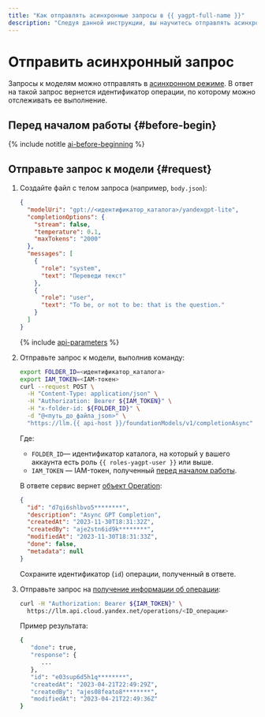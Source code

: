 ```yaml
---
title: "Как отправлять асинхронные запросы в {{ yagpt-full-name }}"
description: "Следуя данной инструкции, вы научитесь отправлять асинхронные запросы к моделям в {{ yagpt-full-name }}"
---
```


# Отправить асинхронный запрос

Запросы к моделям можно отправлять в [асинхронном режиме](../../concepts/index.md#working-mode). В ответ на такой запрос вернется идентификатор операции, по которому можно отслеживать ее выполнение.

## Перед началом работы {#before-begin}

{% include notitle [ai-before-beginning](../../../_includes/yandexgpt/ai-before-beginning.md) %}

## Отправьте запрос к модели {#request}

1. Создайте файл с телом запроса (например, `body.json`):

   ```json
   {
     "modelUri": "gpt://<идентификатор_каталога>/yandexgpt-lite",
     "completionOptions": {
       "stream": false,
       "temperature": 0.1,
       "maxTokens": "2000"
     },
     "messages": [
       {
         "role": "system",
         "text": "Переведи текст"
       },
       {
         "role": "user",
         "text": "To be, or not to be: that is the question."
       }
     ]
   }
   ```

   {% include [api-parameters](../../../_includes/yandexgpt/api-parameters.md) %}

1. Отправьте запрос к модели, выполнив команду:

   ```bash
   export FOLDER_ID=<идентификатор_каталога>
   export IAM_TOKEN=<IAM-токен>
   curl --request POST \
     -H "Content-Type: application/json" \
     -H "Authorization: Bearer ${IAM_TOKEN}" \
     -H "x-folder-id: ${FOLDER_ID}" \
     -d "@<путь_до_файла_json>" \
     "https://llm.{{ api-host }}/foundationModels/v1/completionAsync"
   ```

   Где:

   * `FOLDER_ID`— идентификатор каталога, на который у вашего аккаунта есть роль `{{ roles-yagpt-user }}` или выше.
   * `IAM_TOKEN` — IAM-токен, полученный [перед началом работы](#before-begin).

   В ответе сервис вернет [объект Operation](../../../api-design-guide/concepts/operation.md):

   ```json
   {
     "id": "d7qi6shlbvo5********",
     "description": "Async GPT Completion",
     "createdAt": "2023-11-30T18:31:32Z",
     "createdBy": "aje2stn6id9k********",
     "modifiedAt": "2023-11-30T18:31:33Z",
     "done": false,
     "metadata": null
   }
   ```

   Сохраните идентификатор (`id`) операции, полученный в ответе.

1. Отправьте запрос на [получение информации об операции](../../../api-design-guide/concepts/operation.md#monitoring):

   ```bash
   curl -H "Authorization: Bearer ${IAM_TOKEN}" \
     https://llm.api.cloud.yandex.net/operations/<ID_операции>
   ```

   Пример результата:

   ```bash
   {
      "done": true,
      "response": {
         ...        
      },
      "id": "e03sup6d5h1q********",
      "createdAt": "2023-04-21T22:49:29Z",
      "createdBy": "ajes08feato8********",
      "modifiedAt": "2023-04-21T22:49:36Z"
   }
   ```
